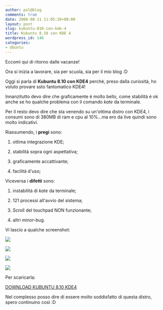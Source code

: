 ```yaml
---
author: pol@blog
comments: true
date: 2008-08-11 11:05:26+00:00
layout: post
slug: kubuntu-810-con-kde-4
title: Kubuntu 8.10 con KDE 4
wordpress_id: 146
categories:
- Ubuntu
---
```


Eccomi qui di ritorno dalle vacanze!

Ora si inizia a lavorare, sia per scuola, sia per il mio blog :D

Oggi si parla di **Kubuntu 8.10 con KDE4** perchè, preso dalla curiosità, ho voluto provare ssto fantomatico KDE4!

Innanzitutto devo dire che graficamente è molto bello, come stabilità è ok anche se ho qualche problema con il comando _kate_ da terminale.

Per il resto devo dire che sta venendo su un'ottima distro con KDE4, i consumi sono di 380MB di ram e cpu al 10%...ma ero da live quindi sono molto indicativi.

Riassumendo, i **pregi** sono:



	
  1. ottima integrazione KDE;

	
  2. stabilità sopra ogni aspettativa;

	
  3. graficamente accattivante;

	
  4. facilità d'uso;


Viceversa i **difetti** sono:



	
  1. instabilità di _kate_ da terminale;

	
  2. 121 processi all'avvio del sistema;

	
  3. Scroll del touchpad NON funzionante;

	
  4. altri minor-bug.


Vi lascio a qualche screenshot:

[![](http://www.allfreeportal.com/imghost/thumbs/164839k1.png)](http://www.allfreeportal.com/imghost/viewer.php?id=164839k1.png)

[![](http://www.allfreeportal.com/imghost/thumbs/830674k2.png)](http://www.allfreeportal.com/imghost/viewer.php?id=830674k2.png)

[![](http://www.allfreeportal.com/imghost/thumbs/632405k3.png)](http://www.allfreeportal.com/imghost/viewer.php?id=632405k3.png)

[![](http://www.allfreeportal.com/imghost/thumbs/972616k4.png)](http://www.allfreeportal.com/imghost/viewer.php?id=972616k4.png)

Per scaricarla:

[DOWNLOAD KUBUNTU 8.10 KDE4](http://cdimage.ubuntu.com/kubuntu/releases/8.10/alpha-3/)

Nel complesso posso dire di essere molto soddisfatto di questa distro, spero continuino così :D
